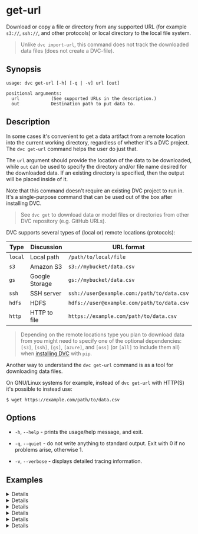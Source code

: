 # get-url

Download or copy a file or directory from any supported URL (for example
`s3://`, `ssh://`, and other protocols) or local directory to the local file
system.

> Unlike `dvc import-url`, this command does not track the downloaded data files
> (does not create a DVC-file).

## Synopsis

```usage
usage: dvc get-url [-h] [-q | -v] url [out]

positional arguments:
  url            (See supported URLs in the description.)
  out            Destination path to put data to.
```

## Description

In some cases it's convenient to get a <abbr>data artifact</abbr> from a remote
location into the current working directory, regardless of whether it's a DVC
project. The `dvc get-url` command helps the user do just that.

The `url` argument should provide the location of the data to be downloaded,
while `out` can be used to specify the directory and/or file name desired for
the downloaded data. If an existing directory is specified, then the output will
be placed inside of it.

Note that this command doesn't require an existing DVC project to run in. It's a
single-purpose command that can be used out of the box after installing DVC.

> See `dvc get` to download data or model files or directories from other
> <abbr>DVC repository</abbr> (e.g. GitHub URLs).

DVC supports several types of (local or) remote locations (protocols):

| Type    | Discussion     | URL format                                 |
| ------- | -------------- | ------------------------------------------ |
| `local` | Local path     | `/path/to/local/file`                      |
| `s3`    | Amazon S3      | `s3://mybucket/data.csv`                   |
| `gs`    | Google Storage | `gs://mybucket/data.csv`                   |
| `ssh`   | SSH server     | `ssh://user@example.com:/path/to/data.csv` |
| `hdfs`  | HDFS           | `hdfs://user@example.com/path/to/data.csv` |
| `http`  | HTTP to file   | `https://example.com/path/to/data.csv`     |

> Depending on the remote locations type you plan to download data from you
> might need to specify one of the optional dependencies: `[s3]`, `[ssh]`,
> `[gs]`, `[azure]`, and `[oss]` (or `[all]` to include them all) when
> [installing DVC](/doc/install) with `pip`.

Another way to understand the `dvc get-url` command is as a tool for downloading
data files.

On GNU/Linux systems for example, instead of `dvc get-url` with HTTP(S) it's
possible to instead use:

```dvc
$ wget https://example.com/path/to/data.csv
```

## Options

- `-h`, `--help` - prints the usage/help message, and exit.

- `-q`, `--quiet` - do not write anything to standard output. Exit with 0 if no
  problems arise, otherwise 1.

- `-v`, `--verbose` - displays detailed tracing information.

## Examples

<details>

### Click and expand for a local example

```dvc
$ dvc get-url /local/path/to/data
```

The above command will copy the `/local/path/to/data` file or directory into
`./dir`.

</details>

<details>

### Click for Amazon S3 example

This command will copy an S3 object into the current working directory with the
same file name:

```dvc
$ dvc get-url s3://bucket/path
```

By default DVC expects your AWS CLI is already
[configured](https://docs.aws.amazon.com/cli/latest/userguide/cli-chap-configure.html).
DVC will be using default AWS credentials file to access S3. To override some of
these settings, you could the options described in `dvc remote modify`.

> We use the `boto3` library to and communicate with AWS. The following API
> methods may be performed:
>
> - `head_object`
> - `download_file`
>
> So make sure you have the `s3:GetObject` permission enabled.

</details>

<details>

### Click for Google Cloud Storage example

```dvc
$ dvc get-url gs://bucket/path file
```

The above command downloads the `/path` file (or directory) into `./file`.

</details>

<details>

### Click for SSH example

```dvc
$ dvc get-url ssh://user@example.com/path/to/data
```

Using default SSH credentials, the above command gets the `data` file (or
directory).

</details>

<details>

### Click for HDFS example

```dvc
$ dvc get-url hdfs://user@example.com/path/to/data
```

</details>

<details>

### Click for HTTP example

> Both HTTP and HTTPS protocols are supported.

```dvc
$ dvc get-url https://example.com/path/to/data
```

</details>
